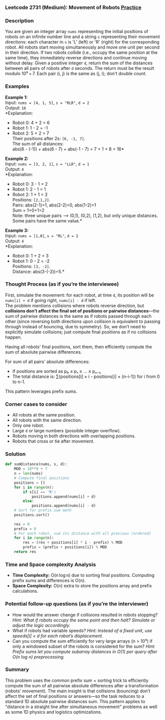 ### Leetcode 2731 (Medium): Movement of Robots [Practice](https://leetcode.com/problems/movement-of-robots)

### Description  
You are given an integer array `nums` representing the initial positions of robots on an infinite number line and a string `s` representing their movement directions: each character in `s` is 'L' (left) or 'R' (right) for the corresponding robot. All robots start moving simultaneously and move one unit per second in their direction. If two robots collide (i.e., occupy the same position at the same time), they immediately reverse directions and continue moving without delay. Given a positive integer `d`, return the sum of the distances between all pairs of robots after `d` seconds. The return must be the result modulo 10⁹ + 7. Each pair (i, j) is the same as (j, i); don't double count.

### Examples  

**Example 1:**  
Input: `nums = [4, 1, 5]`, `s = "RLR"`, `d = 2`  
Output: `16`  
*Explanation:  
- Robot 0: 4 + 2 = 6  
- Robot 1: 1 - 2 = -1  
- Robot 2: 5 + 2 = 7  
Their positions after 2s: `[6, -1, 7]`.  
The sum of all distances:  
abs(6 - (-1)) + abs(6 - 7) + abs(-1 - 7) = 7 + 1 + 8 = 16*

**Example 2:**  
Input: `nums = [3, 2, 1]`, `s = "LLR"`, `d = 1`  
Output: `4`  
*Explanation:  
- Robot 0: 3 - 1 = 2  
- Robot 1: 2 - 1 = 1  
- Robot 2: 1 + 1 = 2  
Positions: `[2,1,2]`.  
Pairs: abs(2-1)=1, abs(2-2)=0, abs(1-2)=1  
Sum = 1+0+1=2  
Note: three unique pairs --> (0,1), (0,2), (1,2), but only unique distances. Some pairs have the same value.*

**Example 3:**  
Input: `nums = [1,0]`, `s = "RL"`, `d = 2`  
Output: `4`  
*Explanation:  
- Robot 0: 1 + 2 = 3  
- Robot 1: 0 - 2 = -2  
Positions: `[3, -2]`.  
Distance: abs(3-(-2))=5.*

### Thought Process (as if you’re the interviewee)  
First, simulate the movement: for each robot, at time `d`, its position will be `nums[i] + d` if going right, `nums[i] - d` if left.  
The problem mentions collisions where robots reverse direction, but **collisions don’t affect the final set of positions or pairwise distances**—the sum of pairwise distances is the same as if robots passed through each other (since reversing both directions upon collision is equivalent to passing through instead of bouncing, due to symmetry). So, we don’t need to explicitly simulate collisions; just compute final positions as if no collisions happen.

Having all robots' final positions, sort them, then efficiently compute the sum of absolute pairwise differences.

For sum of all pairs' absolute differences:
- If positions are sorted as p₀ ≤ p₁ ≤ ... ≤ pₙ₋₁,
- The total distance is: ∑(positions[i] × i - positions[i] × (n-i-1)) for i from 0 to n-1.

This pattern leverages prefix sums.

### Corner cases to consider  
- All robots at the same position.
- All robots with the same direction.
- Only one robot.
- Large `d` or large numbers (possible integer overflow).
- Robots moving in both directions with overlapping positions.
- Robots that cross or tie after movement.

### Solution

```python
def sumDistance(nums, s, d):
    MOD = 10**9 + 7
    n = len(nums)
    # Compute final positions
    positions = []
    for i in range(n):
        if s[i] == 'R':
            positions.append(nums[i] + d)
        else:
            positions.append(nums[i] - d)
    # Sort for prefix sum math
    positions.sort()
    
    res = 0
    prefix = 0
    # For each robot, sum its distance with all previous (ordered)
    for i in range(n):
        res = (res + positions[i] * i - prefix) % MOD
        prefix = (prefix + positions[i]) % MOD
    return res
```

### Time and Space complexity Analysis  

- **Time Complexity:** O(n log n) due to sorting final positions. Computing prefix sums and differences is O(n).
- **Space Complexity:** O(n) extra to store the positions array and prefix calculations.

### Potential follow-up questions (as if you’re the interviewer)  

- How would the answer change if collisions resulted in robots stopping?
  *Hint: What if robots occupy the same point and then halt? Simulate or adjust the logic accordingly.*
- What if robots had variable speeds?
  *Hint: Instead of a fixed unit, use speeds[i] × d for each robot’s displacement.*
- Can you compute the sum efficiently for very large arrays (n > 10⁵) if only a windowed subset of the robots is considered for the sum?
  *Hint: Prefix sums let you compute subarray distances in O(1) per query after O(n log n) preprocessing.*

### Summary
This problem uses the common prefix sum + sorting trick to efficiently compute the sum of all pairwise absolute differences after a transformation (robots' movement). The main insight is that collisions (bouncing) don’t affect the set of final positions or answers—so the task reduces to a standard 1D absolute pairwise distances sum. This pattern applies to "distance in a straight line after simultaneous movement" problems as well as some 1D physics and logistics optimizations.